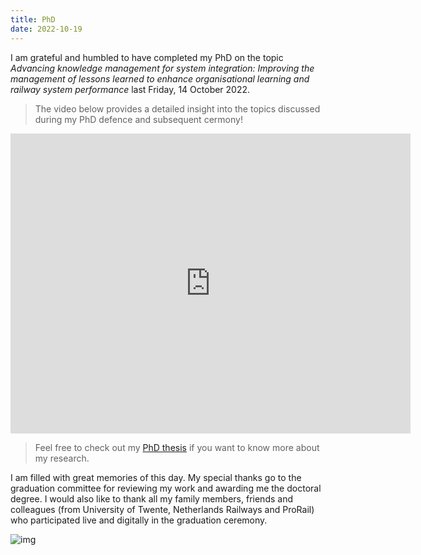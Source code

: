 ```yaml
---
title: PhD
date: 2022-10-19
---
```

I am grateful and humbled to have completed my PhD on the topic *Advancing knowledge management for system integration: Improving the management of lessons learned to enhance organisational learning and railway system performance* last Friday, 14 October 2022.   

> The video below provides a detailed insight into the topics discussed during my PhD defence and subsequent cermony!

<iframe
    width="640"
    height="480"
    src="https://www.youtube.com/embed/Ik7Bxk8Zzlo"
    frameborder="0"
    allow="autoplay; encrypted-media"
    allowfullscreen
>
</iframe>

> Feel free to check out my [PhD thesis](https://ris.utwente.nl/ws/portalfiles/portal/285948603/PhD_thesis_Yawar_Abbas_final_purecopy.pdf) if you want to know more about my research. 

I am filled with great memories of this day. My special thanks go to the graduation committee for reviewing my work and awarding me the doctoral degree. I would also like to thank all my family members, friends and colleagues (from University of Twente, Netherlands Railways and ProRail) who participated live and digitally in the graduation ceremony.

![img](1yb.jpg)